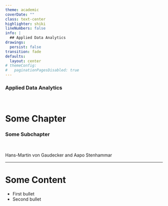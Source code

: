```yaml
---
theme: academic
coverDate: ""
class: text-center
highlighter: shiki
lineNumbers: false
info: |
  ## Applied Data Analytics
drawings:
  persist: false
transition: fade
defaults:
  layout: center
# themeConfig:
#   paginationPagesDisabled: true
---
```


### Applied Data Analytics

<br/>

# Some Chapter

### Some Subchapter

<br/>


Hans-Martin von Gaudecker and Aapo Stenhammar

---

# Some Content

- First bullet
- Second bullet
